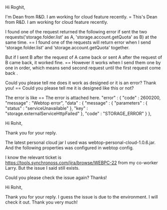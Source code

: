 Hi Roghit,
 
I'm Dean from R&D. I am working for cloud feature recently.
 = This's Dean from R&D. I am working for cloud feature recently.
 
I found one of the request returned the following error if sent the two requests('storage.folder.list' as A, 'storage.account.getQuota' as B) at the same time.
== I found one of the requests will return error when I send 'storage.folder.list' and ‘storage.account.getQuota' together.

But if I sent B after the request of A came back or sent A after the request of B came back, it worked fine.
==  However it works when I send them one by one in order, which means send second request until the first request come back .

Could you please tell me does it work as designed or it is an error? Thank you!
== Could you please tell me it is designed like this or not?

The error is like
== The error is attached here.
"error" : {
    "code" : 2600200,
    "message" : "Webtop error",
    "data" : {
      "message" : {
        "parameters" : {
          "status" : "serviceUnavailable"
        },
        "key" : "storage.externalServiceHttpFailed"
      },
      "code" : "STORAGE_ERROR"
    }
  },
  
  
  
Hi Rohit,
 
Thank you for your reply.
 
The latest personal cloud jar I used was webtop-personal-cloud-1.0.6.jar. And the following properties was configured in webtop config.
 
I know the relevant ticket is https://tools.synchronoss.com/jira/browse/WEBPC-22 from my co-worker Larry. But the issue I said still exists.
 
Could you please check the issue again? Thanks! 
 
<personalcloud enabled="true" resourceUrl="https://common-aws1-us-east-1-qa-wlpc.cloud.synchronoss.net/" resourceUrlDVPath="dv" resourceUrlCloudSharePath="share" repoName="SyncDrive" cloudShare="1.1">
    <readOnly value="false" />
    <thumbnails value="true" />
    <accountCrudOps value="true" />
    <hashName value="SHA-256" />
    <acceptHeader value="application/vnd.newbay.dv-1.18+xml" />
    <applicationIdentifier value="webtop" />
    <accountName value="SynchronossPersonalCloudAccount" />
    <thumbnailSize value="j24" />
    <canBrowse value="true" />     
    <canCreateDirectory value="true" />       
    <canSave value="true" />
    <sleepMillis value="1000" />
    <maxRetries value="2" />
</personalcloud>

Hi Rohit,

Thank you for your reply. I guess the issue is due to the environment. I will check it out. Thank you very much!
 
